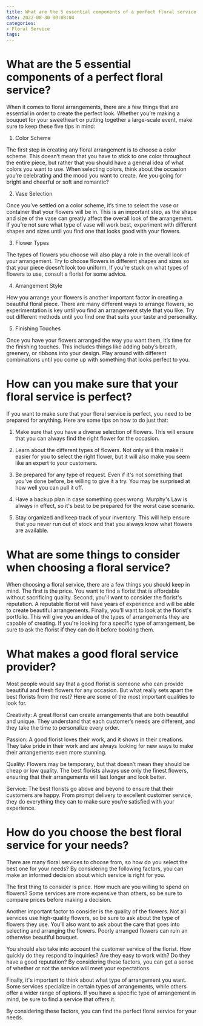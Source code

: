 ```yaml
---
title: What are the 5 essential components of a perfect floral service 
date: 2022-08-30 00:08:04
categories:
- Floral Service
tags:
---
```



#  What are the 5 essential components of a perfect floral service? 

When it comes to floral arrangements, there are a few things that are essential in order to create the perfect look. Whether you’re making a bouquet for your sweetheart or putting together a large-scale event, make sure to keep these five tips in mind:

1. Color Scheme

The first step in creating any floral arrangement is to choose a color scheme. This doesn’t mean that you have to stick to one color throughout the entire piece, but rather that you should have a general idea of what colors you want to use. When selecting colors, think about the occasion you’re celebrating and the mood you want to create. Are you going for bright and cheerful or soft and romantic?

2. Vase Selection

Once you’ve settled on a color scheme, it’s time to select the vase or container that your flowers will be in. This is an important step, as the shape and size of the vase can greatly affect the overall look of the arrangement. If you’re not sure what type of vase will work best, experiment with different shapes and sizes until you find one that looks good with your flowers.

3. Flower Types

The types of flowers you choose will also play a role in the overall look of your arrangement. Try to choose flowers in different shapes and sizes so that your piece doesn’t look too uniform. If you’re stuck on what types of flowers to use, consult a florist for some advice.

4. Arrangement Style

How you arrange your flowers is another important factor in creating a beautiful floral piece. There are many different ways to arrange flowers, so experimentation is key until you find an arrangement style that you like. Try out different methods until you find one that suits your taste and personality.

5. Finishing Touches

Once you have your flowers arranged the way you want them, it’s time for the finishing touches. This includes things like adding baby’s breath, greenery, or ribbons into your design. Play around with different combinations until you come up with something that looks perfect to you.

#  How can you make sure that your floral service is perfect?

If you want to make sure that your floral service is perfect, you need to be prepared for anything. Here are some tips on how to do just that:

1. Make sure that you have a diverse selection of flowers. This will ensure that you can always find the right flower for the occasion.

2. Learn about the different types of flowers. Not only will this make it easier for you to select the right flower, but it will also make you seem like an expert to your customers.

3. Be prepared for any type of request. Even if it's not something that you've done before, be willing to give it a try. You may be surprised at how well you can pull it off.

4. Have a backup plan in case something goes wrong. Murphy's Law is always in effect, so it's best to be prepared for the worst case scenario.

5. Stay organized and keep track of your inventory. This will help ensure that you never run out of stock and that you always know what flowers are available.

#  What are some things to consider when choosing a floral service?

When choosing a floral service, there are a few things you should keep in mind. The first is the price. You want to find a florist that is affordable without sacrificing quality. Second, you'll want to consider the florist's reputation. A reputable florist will have years of experience and will be able to create beautiful arrangements. Finally, you'll want to look at the florist's portfolio. This will give you an idea of the types of arrangements they are capable of creating. If you're looking for a specific type of arrangement, be sure to ask the florist if they can do it before booking them.

#  What makes a good floral service provider?

Most people would say that a good florist is someone who can provide beautiful and fresh flowers for any occasion. But what really sets apart the best florists from the rest? Here are some of the most important qualities to look for.

Creativity: A great florist can create arrangements that are both beautiful and unique. They understand that each customer’s needs are different, and they take the time to personalize every order.

Passion: A good florist loves their work, and it shows in their creations. They take pride in their work and are always looking for new ways to make their arrangements even more stunning.

Quality: Flowers may be temporary, but that doesn’t mean they should be cheap or low quality. The best florists always use only the finest flowers, ensuring that their arrangements will last longer and look better.

Service: The best florists go above and beyond to ensure that their customers are happy. From prompt delivery to excellent customer service, they do everything they can to make sure you’re satisfied with your experience.

#  How do you choose the best floral service for your needs?

There are many floral services to choose from, so how do you select the best one for your needs? By considering the following factors, you can make an informed decision about which service is right for you.

The first thing to consider is price. How much are you willing to spend on flowers? Some services are more expensive than others, so be sure to compare prices before making a decision.

Another important factor to consider is the quality of the flowers. Not all services use high-quality flowers, so be sure to ask about the type of flowers they use. You'll also want to ask about the care that goes into selecting and arranging the flowers. Poorly arranged flowers can ruin an otherwise beautiful bouquet.

You should also take into account the customer service of the florist. How quickly do they respond to inquiries? Are they easy to work with? Do they have a good reputation? By considering these factors, you can get a sense of whether or not the service will meet your expectations.

Finally, it's important to think about what type of arrangement you want. Some services specialize in certain types of arrangements, while others offer a wider range of options. If you have a specific type of arrangement in mind, be sure to find a service that offers it.

By considering these factors, you can find the perfect floral service for your needs.